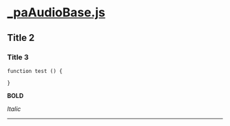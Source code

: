 # [_paAudioBase.js](./_paAudioBase.js)

## Title 2

### Title 3

``` 
function test () {

}
```

**BOLD**

*Italic*

---
